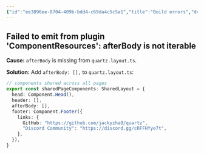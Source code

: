 ```yaml
---
{"id":"ee3896ee-8704-409b-bdd4-c69da4c5c5a1","title":"Build errors","description":"Fixes to common build errors of Quartz.","publish":true,"date_created":"Wednesday, October 16th 2024, 8:43:14 pm","date_modified":"Wednesday, October 16th 2024, 8:56:44 pm","editing_lock":true,"live_preview":true,"cssclasses":["mado-heading"],"PassFrontmatter":true}
---
```



## Failed to emit from plugin 'ComponentResources': afterBody is not iterable

**Cause:** `afterBody` is missing from `quartz.layout.ts`.

**Solution:** Add `afterBody: [],` to `quartz.layout.ts`:

```ts title="quartz.layout.ts" {5} showLineNumbers{4}
// components shared across all pages
export const sharedPageComponents: SharedLayout = {
  head: Component.Head(),
  header: [],
  afterBody: [],
  footer: Component.Footer({
    links: {
      GitHub: "https://github.com/jackyzha0/quartz",
      "Discord Community": "https://discord.gg/cRFFHYye7t",
    },
  }),
}
```
